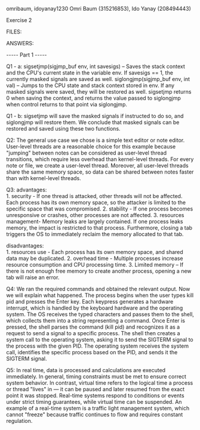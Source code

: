omribaum, idoyanay1230
Omri Baum (315216853), Ido Yanay (208494443)

Exercise 2

FILES:

ANSWERS:

----- Part 1 -----

Q1 - a:
sigsetjmp(sigjmp_buf env, int savesigs) – Saves the stack context and the CPU's current state in the variable env.
If savesigs == 1, the currently masked signals are saved as well.
siglongjmp(sigjmp_buf env, int val) – Jumps to the CPU state and stack context stored in env.
If any masked signals were saved, they will be restored as well.
sigsetjmp returns 0 when saving the context, and returns the value passed to siglongjmp when control returns to that point via siglongjmp.

Q1 - b: 
sigsetjmp will save the masked signals if instructed to do so, and siglongjmp will restore them.
We conclude that masked signals can be restored and saved using these two functions.

Q2: 
The general use case we chose is a simple text editor or note editor.
User-level threads are a reasonable choice for this example because "jumping" between notes can be considered as user-level thread transitions,
which require less overhead than kernel-level threads. For every note or file, we create a user-level thread.
Moreover, all user-level threads share the same memory space, so data can be shared between notes faster than with kernel-level threads.

Q3: 
advantages:      
         1. security - If one thread is attacked, other threads will not be affected.
         Each process has its own memory space, so the attacker is limited to the specific space that was compromised.
         2. stability - If one process becomes unresponsive or crashes, other processes are  not affected.
         3. resources management- Memory leaks are largely contained. If one process leaks memory, the impact is restricted to that process.
         Furthermore, closing a tab triggers the OS to immediately reclaim the memory allocated to that tab.  
                     
disadvantages:   
         1. resources use - Each process has its own memory space, and shared data may be duplicated.
         2. overhead time - Multiple processes increase resource consumption and CPU processing time.
         3. Limited memory – If there is not enough free memory to create another process, opening a new tab will raise an error.

Q4:
We ran the required commands and obtained the relevant output. Now we will explain what happened.
The process begins when the user types kill pid and presses the Enter key.
Each keypress generates a hardware interrupt, which is handled by the keyboard hardware and the operating system.
The OS receives the typed characters and passes them to the shell, which collects them into a string representing a command.
Once Enter is pressed, the shell parses the command (kill pid) and recognizes it as a request to send a signal to a specific process.
The shell then creates a system call to the operating system, asking it to send the SIGTERM signal to the process with the given PID.
The operating system receives the system call, identifies the specific process based on the PID, and sends it the SIGTERM signal.


Q5:
In real time, data is processed and calculations are executed immediately.
In general, timing constraints must be met to ensure correct system behavior.
In contrast, virtual time refers to the logical time a process or thread "lives" in — it can be paused and later resumed from the exact point it was stopped.
Real-time systems respond to conditions or events under strict timing guarantees, while virtual time can be suspended.
An example of a real-time system is a traffic light management system, which cannot "freeze" because traffic continues to flow and requires constant regulation.
